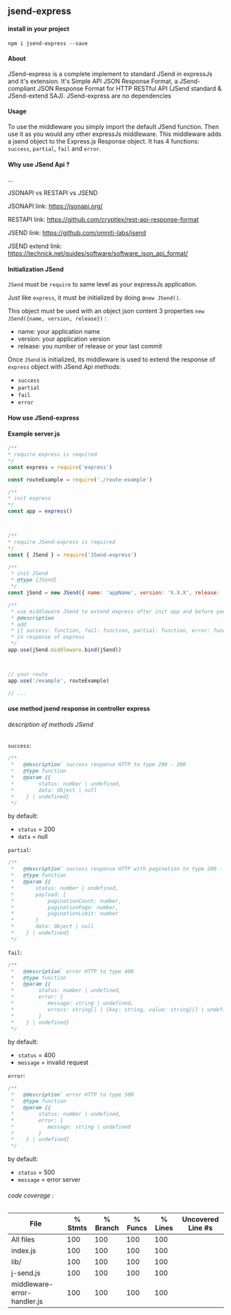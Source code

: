 ## jsend-express

#### install in your project
`npm i jsend-express --save`

#### About

JSend-express is a complete implement to standard JSend in expressJs and it's extension. It's Simple API JSON Response Format, a JSend-compliant JSON Response Format for HTTP RESTful API (JSend standard & JSend-extend SAJ).
JSend-express are no dependencies

#### Usage

To use the middleware you simply import the default JSend function. Then use it as you would any other expressJs middleware. This middleware adds a jsend object to the Express.js Response object. It has 4 functions: `success`, `partial`, `fail` and `error`. 

#### Why use JSend Api ?
...

JSONAPI vs RESTAPI vs JSEND

JSONAPI link: https://jsonapi.org/

RESTAPI link: https://github.com/cryptlex/rest-api-response-format

JSEND link: https://github.com/omniti-labs/jsend

JSEND extend link: https://technick.net/guides/software/software_json_api_format/



#### Initialization JSend
`JSend` must be `require` to same level as your expressJs application.

Just like `express`, it must be initialized by doing a`new JSend()`.

This object must be used with an object json content 3 properties `new JSend({name, version, release})` :

 - name: your application name
 - version: your application version 
 - release: you number of release or your last commit

Once `JSend` is initialized, its middleware is used to extend the response of `express` object with JSend Api methods:
 - `success`
 - `partial`
 - `fail`
 - `error` 

#### How use JSend-express

#### Example server.js
```js
/**
* require express is required
*/
const express = require('express')

const routeExample = require('./route-example')

/**
* init express
*/
const app = express()



/**
* require JSend-express is required
*/
const { JSend } = require('JSend-express')

/**
 * init JSend
 * @type {JSend}
 */
const jSend = new JSend({ name: 'appName', version: 'X.X.X', release: 'XX' })

/**
 * use middleware JSend to extend express after init app and before your route
 * @description
 * add 
 * {{ success: function, fail: function, partial: function, error: function}} 
 * in response of express   
 */
app.use(jSend.middleware.bind(jSend))



// your route
app.use('/example', routeExample)

// ...

```

#### use method jsend response in controller express


###### description of methods JSend
`success`: 
```js 
/**
 *   @description` success response HTTP to type 200 - 300
 *   @type function
 *   @param {{ 
 *        status: number | undefined, 
 *        data: Object | null
 *    } | undefined}
 */
```
by default: 
 - `status` = 200
 - `data` = null


`partial`: 
```js 
/**
 *   @description` success response HTTP with pagination to type 200 - 300
 *   @type function
 *   @param {{ 
 *       status: number | undefined, 
 *       payload: { 
 *           paginationCount: number, 
 *           paginationPage: number, 
 *           paginationLimit: number 
 *       }
 *       data: Object | null
 *    } | undefined}
 */
```

`fail`: 
```js 
/**
 *   @description` error HTTP to type 400
 *   @type function
 *   @param {{ 
 *        status: number | undefined, 
 *        error: { 
 *           message: string | undefined, 
 *           errors: string[] | {key: string, value: string}[] | undefined
 *        } 
 *    } | undefined}
 */
```
by default: 
 - `status` = 400
 - `message` = invalid request


`error`:
```js 
/**
 *   @description` error HTTP to type 500
 *   @type function
 *   @param {{ 
 *        status: number | undefined, 
 *        error: { 
 *           message: string | undefined
 *        } 
 *    } | undefined}
 */
```
by default: 
 - `status` = 500
 - `message` = error server

###### code coverage :

File                          |  % Stmts | % Branch |  % Funcs |  % Lines | Uncovered Line #s |
------------------------------|----------|----------|----------|----------|-------------------|
All files                     |      100 |      100 |      100 |      100 |                   |
 index.js                     |      100 |      100 |      100 |      100 |                   |
 lib/                         |      100 |      100 |      100 |      100 |                   |
  j-send.js                   |      100 |      100 |      100 |      100 |                   |
  middleware-error-handler.js |      100 |      100 |      100 |      100 |                   |

